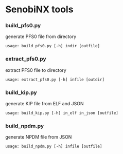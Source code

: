 # SenobiNX tools

### build_pfs0.py

generate PFS0 file from directory

```
usage: build_pfs0.py [-h] indir [outfile]
```

### extract_pfs0.py

extract PFS0 file to directory

```
usage: extract_pfs0.py [-h] infile [outdir]
```

### build_kip.py

generate KIP file from ELF and JSON

```
usage: build_kip.py [-h] in_elf in_json [outfile]
```

### build_npdm.py

generate NPDM file from JSON

```
usage: build_npdm.py [-h] infile [outfile]
```
